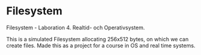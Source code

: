 # Filesystem
Filesystem - Laboration 4. Realtid- och Operativsystem.


This is a simulated Filesystem allocating 256x512 bytes, on which we can create files.
Made this as a project for a course in OS and real time systems.
